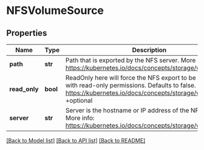 # NFSVolumeSource

## Properties
Name | Type | Description | Notes
------------ | ------------- | ------------- | -------------
**path** | **str** | Path that is exported by the NFS server. More info: https://kubernetes.io/docs/concepts/storage/volumes#nfs | [optional] 
**read_only** | **bool** | ReadOnly here will force the NFS export to be mounted with read-only permissions. Defaults to false. More info: https://kubernetes.io/docs/concepts/storage/volumes#nfs +optional | [optional] 
**server** | **str** | Server is the hostname or IP address of the NFS server. More info: https://kubernetes.io/docs/concepts/storage/volumes#nfs | [optional] 

[[Back to Model list]](../README.md#documentation-for-models) [[Back to API list]](../README.md#documentation-for-api-endpoints) [[Back to README]](../README.md)


